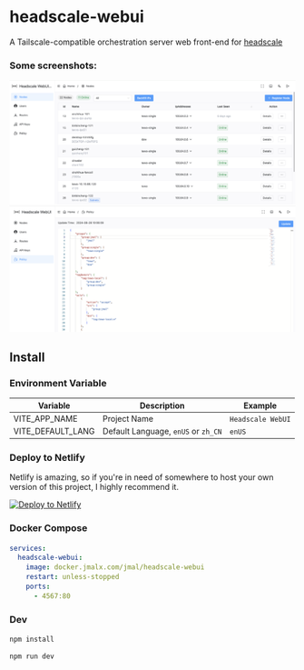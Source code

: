 # headscale-webui
A Tailscale-compatible orchestration server web front-end for [headscale](https://github.com/juanfont/headscale)

### Some screenshots:
![node_demo.png](doc/node_demo.png)
![policy_demo.png](doc/policy_demo.png)

## Install

### Environment Variable

| Variable | Description                  | Example           |
|----|------------------------------|-------------------|
| VITE_APP_NAME | Project Name                 | `Headscale WebUI` |
| VITE_DEFAULT_LANG | Default Language, `enUS` or `zh_CN` | `enUS`            |

### Deploy to Netlify
Netlify is amazing, so if you're in need of somewhere to host your own version of this project, I highly recommend it.

[![Deploy to Netlify](https://www.netlify.com/img/deploy/button.svg)](https://app.netlify.com/start/deploy?repository=https://github.com/jamebal/headscale-webui)

### Docker Compose

```yaml
services:
  headscale-webui:
    image: docker.jmalx.com/jmal/headscale-webui
    restart: unless-stopped
    ports:
      - 4567:80
```

### Dev

```shell
npm install
```
```
npm run dev
```
